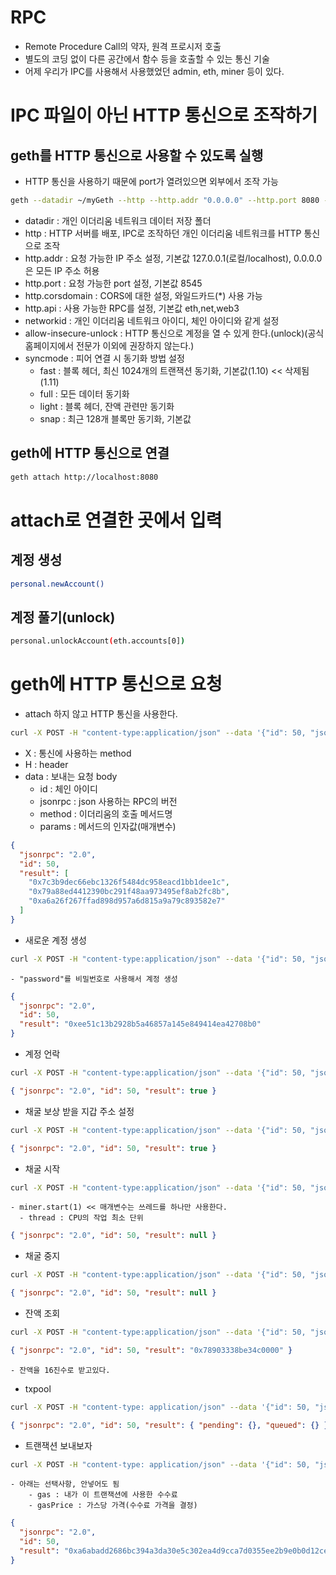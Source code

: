 # RPC

- Remote Procedure Call의 약자, 원격 프로시저 호출
- 별도의 코딩 없이 다른 공간에서 함수 등을 호출할 수 있는 통신 기술
- 어제 우리가 IPC를 사용해서 사용했었던 admin, eth, miner 등이 있다.

# IPC 파일이 아닌 HTTP 통신으로 조작하기

## geth를 HTTP 통신으로 사용할 수 있도록 실행

- HTTP 통신을 사용하기 때문에 port가 열려있으면 외부에서 조작 가능

```sh
geth --datadir ~/myGeth --http --http.addr "0.0.0.0" --http.port 8080 --http.corsdomain "*" --http.api "admin,miner,txpool,web3,personal,eth,net" --allow-insecure-unlock --syncmode full --networkid 50
```

- datadir : 개인 이더리움 네트워크 데이터 저장 폴더
- http : HTTP 서버를 배포, IPC로 조작하던 개인 이더리움 네트워크를 HTTP 통신으로 조작
- http.addr : 요청 가능한 IP 주소 설정, 기본값 127.0.0.1(로컬/localhost), 0.0.0.0은 모든 IP 주소 허용
- http.port : 요청 가능한 port 설정, 기본값 8545
- http.corsdomain : CORS에 대한 설정, 와일드카드(\*) 사용 가능
- http.api : 사용 가능한 RPC를 설정, 기본값 eth,net,web3
- networkid : 개인 이더리움 네트워크 아이디, 체인 아이디와 같게 설정
- allow-insecure-unlock : HTTP 통신으로 계정을 열 수 있게 한다.(unlock)(공식 홈페이지에서 전문가 이외에 권장하지 않는다.)
- syncmode : 피어 연결 시 동기화 방법 설정
  - fast : 블록 헤더, 최신 1024개의 트랜잭션 동기화, 기본값(1.10) << 삭제됨(1.11)
  - full : 모든 데이터 동기화
  - light : 블록 헤더, 잔액 관련만 동기화
  - snap : 최근 128개 블록만 동기화, 기본값

## geth에 HTTP 통신으로 연결

```sh
geth attach http://localhost:8080
```

# attach로 연결한 곳에서 입력

## 계정 생성

```sh
personal.newAccount()
```

## 계정 풀기(unlock)

```sh
personal.unlockAccount(eth.accounts[0])
```

# geth에 HTTP 통신으로 요청

- attach 하지 않고 HTTP 통신을 사용한다.

```sh
curl -X POST -H "content-type:application/json" --data '{"id": 50, "jsonrpc": "2.0", "method": "eth_accounts", "params": []}' http://localhost:8080
```

- X : 통신에 사용하는 method
- H : header
- data : 보내는 요청 body
  - id : 체인 아이디
  - jsonrpc : json 사용하는 RPC의 버전
  - method : 이더리움의 호출 메서드명
  - params : 메서드의 인자값(매개변수)

```json
{
  "jsonrpc": "2.0",
  "id": 50,
  "result": [
    "0x7c3b9dec66ebc1326f5484dc958eacd1bb1dee1c",
    "0x79a88ed4412390bc291f48aa973495ef8ab2fc8b",
    "0xa6a26f267ffad898d957a6d815a9a79c893582e7"
  ]
}
```

- 새로운 계정 생성

```sh
curl -X POST -H "content-type:application/json" --data '{"id": 50, "jsonrpc": "2.0", "method": "personal_newAccount", "params":["password"]}' http://localhost:8080
```

    - "password"를 비밀번호로 사용해서 계정 생성

```json
{
  "jsonrpc": "2.0",
  "id": 50,
  "result": "0xee51c13b2928b5a46857a145e849414ea42708b0"
}
```

- 계정 언락

```sh
curl -X POST -H "content-type:application/json" --data '{"id": 50, "jsonrpc": "2.0", "method": "personal_unlockAccount", "params": ["0x7c3b9dec66ebc1326f5484dc958eacd1bb1dee1c", "asdfqwer1234"]}' http://localhost:8080
```

```json
{ "jsonrpc": "2.0", "id": 50, "result": true }
```

- 채굴 보상 받을 지갑 주소 설정

```sh
curl -X POST -H "content-type:application/json" --data '{"id": 50, "jsonrpc": "2.0", "method": "miner_setEtherbase", "params": ["0x7c3b9dec66ebc1326f5484dc958eacd1bb1dee1c"]}' http://localhost:8080
```

```json
{ "jsonrpc": "2.0", "id": 50, "result": true }
```

- 채굴 시작

```sh
curl -X POST -H "content-type:application/json" --data '{"id": 50, "jsonrpc": "2.0", "method": "miner_start", "params": [1]}' http://127.0.0.1:8080
```

    - miner.start(1) << 매개변수는 쓰레드를 하나만 사용한다.
      - thread : CPU의 작업 최소 단위

```json
{ "jsonrpc": "2.0", "id": 50, "result": null }
```

- 채굴 중지

```sh
curl -X POST -H "content-type:application/json" --data '{"id": 50, "jsonrpc": "2.0", "method": "miner_stop", "params": []}' http://127.0.0.1:8080
```

```json
{ "jsonrpc": "2.0", "id": 50, "result": null }
```

- 잔액 조회

```sh
curl -X POST -H "content-type:application/json" --data '{"id": 50, "jsonrpc": "2.0", "method": "eth_getBalance", "params": ["0x7c3b9dec66ebc1326f5484dc958eacd1bb1dee1c", "latest"]}' http://localhost:8080
```

```json
{ "jsonrpc": "2.0", "id": 50, "result": "0x78903338be34c0000" }
```

    - 잔액을 16진수로 받고있다.

- txpool

```sh
curl -X POST -H "content-type: application/json" --data '{"id": 50, "jsonrpc": "2.0", "method": "txpool_content"}' http://127.0.0.1:8080
```

```json
{ "jsonrpc": "2.0", "id": 50, "result": { "pending": {}, "queued": {} } }
```

- 트랜잭션 보내보자

```sh
curl -X POST -H "content-type: application/json" --data '{"id": 50, "jsonrpc": "2.0", "method": "eth_sendTransaction", "params": [{"from": "0x7c3b9dec66ebc1326f5484dc958eacd1bb1dee1c", "to": "0x79a88ed4412390bc291f48aa973495ef8ab2fc8b", "value": "0x3B9ACA00", "gas": "0x15f90", "gasPrice":"0x430e23400"}]}' http://localhost:8080
```

    - 아래는 선택사항, 안넣어도 됨
        - gas : 내가 이 트랜잭션에 사용한 수수료
        - gasPrice : 가스당 가격(수수료 가격을 결정)

```json
{
  "jsonrpc": "2.0",
  "id": 50,
  "result": "0xa6abadd2686bc394a3da30e5c302ea4d9cca7d0355ee2b9e0b0d12ce80560fc9"
}
```
